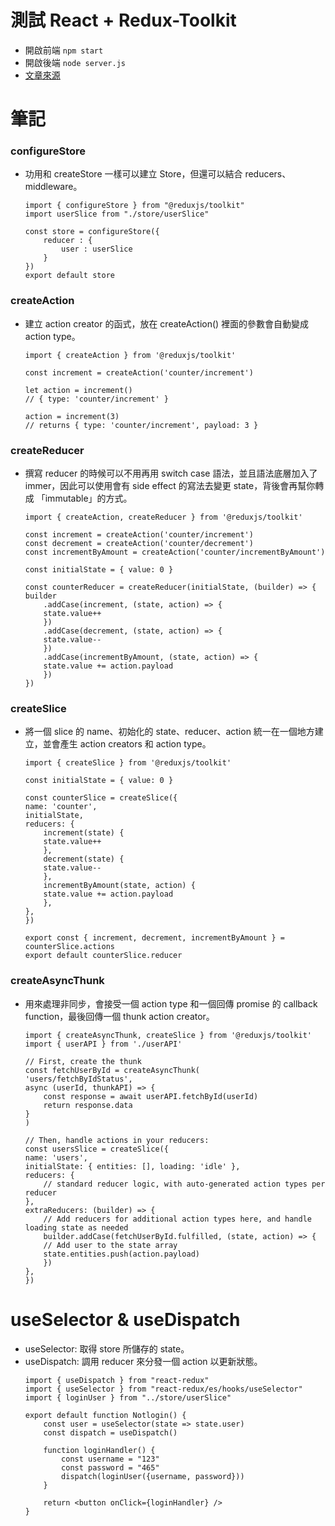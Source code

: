 # 測試 React + Redux-Toolkit
- 開啟前端 `npm start`
- 開啟後端 `node server.js`
- [文章來源](https://ithelp.ithome.com.tw/articles/10275089)

# 筆記
### configureStore
- 功用和 createStore 一樣可以建立 Store，但還可以結合 reducers、middleware。
    ```
    import { configureStore } from "@reduxjs/toolkit"
    import userSlice from "./store/userSlice"

    const store = configureStore({
        reducer : {
            user : userSlice
        }
    })
    export default store
    ```

### createAction
+ 建立 action creator 的函式，放在 createAction() 裡面的參數會自動變成 action type。
    ```
    import { createAction } from '@reduxjs/toolkit'

    const increment = createAction('counter/increment')

    let action = increment()
    // { type: 'counter/increment' }

    action = increment(3)
    // returns { type: 'counter/increment', payload: 3 }
    ```

### createReducer
- 撰寫 reducer 的時候可以不用再用 switch case 語法，並且語法底層加入了 immer，因此可以使用會有 side effect 的寫法去變更 state，背後會再幫你轉成 「immutable」的方式。
    ```
    import { createAction, createReducer } from '@reduxjs/toolkit'

    const increment = createAction('counter/increment')
    const decrement = createAction('counter/decrement')
    const incrementByAmount = createAction('counter/incrementByAmount')

    const initialState = { value: 0 }

    const counterReducer = createReducer(initialState, (builder) => {
    builder
        .addCase(increment, (state, action) => {
        state.value++
        })
        .addCase(decrement, (state, action) => {
        state.value--
        })
        .addCase(incrementByAmount, (state, action) => {
        state.value += action.payload
        })
    })
    ```

### createSlice
- 將一個 slice 的 name、初始化的 state、reducer、action 統一在一個地方建立，並會產生 action creators 和 action type。
    ```
    import { createSlice } from '@reduxjs/toolkit'

    const initialState = { value: 0 }

    const counterSlice = createSlice({
    name: 'counter',
    initialState,
    reducers: {
        increment(state) {
        state.value++
        },
        decrement(state) {
        state.value--
        },
        incrementByAmount(state, action) {
        state.value += action.payload
        },
    },
    })

    export const { increment, decrement, incrementByAmount } = counterSlice.actions
    export default counterSlice.reducer
    ```

### createAsyncThunk
- 用來處理非同步，會接受一個 action type 和一個回傳 promise 的 callback function，最後回傳一個 thunk action creator。
    ```
    import { createAsyncThunk, createSlice } from '@reduxjs/toolkit'
    import { userAPI } from './userAPI'

    // First, create the thunk
    const fetchUserById = createAsyncThunk(
    'users/fetchByIdStatus',
    async (userId, thunkAPI) => {
        const response = await userAPI.fetchById(userId)
        return response.data
    }
    )

    // Then, handle actions in your reducers:
    const usersSlice = createSlice({
    name: 'users',
    initialState: { entities: [], loading: 'idle' },
    reducers: {
        // standard reducer logic, with auto-generated action types per reducer
    },
    extraReducers: (builder) => {
        // Add reducers for additional action types here, and handle loading state as needed
        builder.addCase(fetchUserById.fulfilled, (state, action) => {
        // Add user to the state array
        state.entities.push(action.payload)
        })
    },
    })
    ```

# useSelector & useDispatch
- useSelector: 取得 store 所儲存的 state。
- useDispatch: 調用 reducer 來分發一個 action 以更新狀態。
    ```
    import { useDispatch } from "react-redux"
    import { useSelector } from "react-redux/es/hooks/useSelector"
    import { loginUser } from "../store/userSlice"

    export default function Notlogin() {
        const user = useSelector(state => state.user)
        const dispatch = useDispatch()

        function loginHandler() {
            const username = "123"
            const password = "465"
            dispatch(loginUser({username, password}))
        }

        return <button onClick={loginHandler} />
    }
    ```